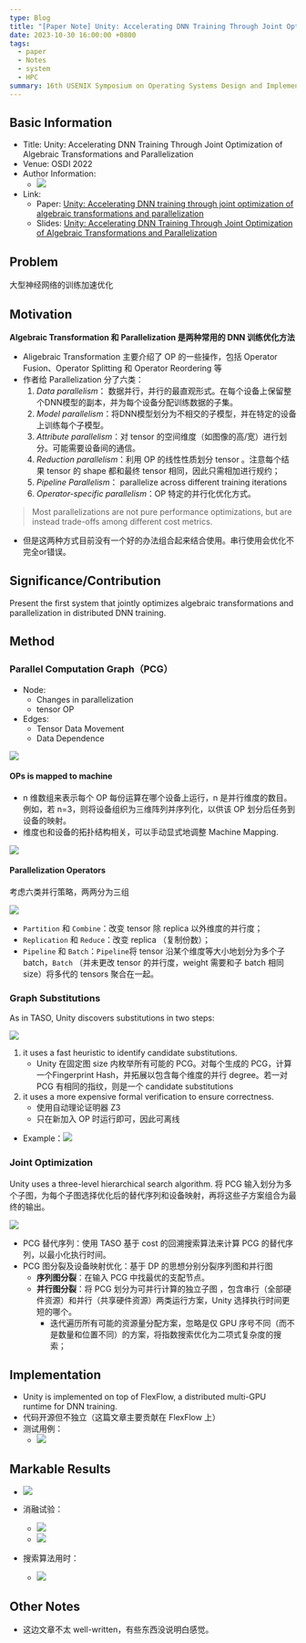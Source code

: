 ```yaml
---
type: Blog
title: "[Paper Note] Unity: Accelerating DNN Training Through Joint Optimization of Algebraic Transformations and Parallelization"
date: 2023-10-30 16:00:00 +0800
tags:
  - paper
  - Notes
  - system
  - HPC
summary: 16th USENIX Symposium on Operating Systems Design and Implementation(OSDI 2022)
---
```


## Basic Information

- Title: Unity: Accelerating DNN Training Through Joint Optimization of Algebraic Transformations and Parallelization
- Venue: OSDI 2022
- Author Information: 
	- ![](/img/3f214ddae419a271abeacabc2aae942b.png)
- Link:
	- Paper: [Unity: Accelerating DNN training through joint optimization of algebraic transformations and parallelization](https://www.usenix.org/conference/osdi22/presentation/unger)
	- Slides: [Unity: Accelerating DNN Training Through Joint Optimization of Algebraic Transformations and Parallelization](https://www.usenix.org/system/files/osdi22_slides_unger.pdf)

## Problem

大型神经网络的训练加速优化

## Motivation

**Algebraic Transformation 和 Parallelization 是两种常用的 DNN 训练优化方法**

- Aligebraic Transformation 主要介绍了 OP 的一些操作，包括 Operator Fusion、Operator Splitting 和 Operator Reordering 等
- 作者给 Parallelization 分了六类：
	1. *Data parallelism*： 数据并行，并行的最直观形式。在每个设备上保留整个DNN模型的副本，并为每个设备分配训练数据的子集。
	2. *Model parallelism*：将DNN模型划分为不相交的子模型，并在特定的设备上训练每个子模型。
	3. *Attribute parallelism*：对 tensor 的空间维度（如图像的高/宽）进行划分。可能需要设备间的通信。
	4. *Reduction parallelism*：利用 OP 的线性性质划分 tensor 。注意每个结果 tensor 的 shape 都和最终 tensor 相同，因此只需相加进行规约；
	5. *Pipeline Parallelism*： parallelize across different training iterations
	6. *Operator-specific parallelism*：OP 特定的并行化优化方式。
> Most parallelizations are not pure performance optimizations, but are instead trade-offs among different cost metrics.

- 但是这两种方式目前没有一个好的办法组合起来结合使用。串行使用会优化不完全or错误。

## Significance/Contribution

Present the first system that jointly optimizes algebraic transformations and parallelization in distributed DNN training.

## Method

### Parallel Computation Graph（PCG）

- Node: 
	- Changes in parallelization
	- tensor OP
- Edges:
	- Tensor Data Movement
	- Data Dependence

![](/img/641d61da63cf56ddd4c588c9e1c69880.png)

#### OPs is mapped to machine
- n 维数组来表示每个 OP 每份运算在哪个设备上运行，n 是并行维度的数目。例如，若 n=3，则将设备组织为三维阵列并序列化，以供该 OP 划分后任务到设备的映射。
- 维度也和设备的拓扑结构相关，可以手动显式地调整 Machine Mapping.

![](/img/7b3f6cf103ac7ce1b7a758c2faf2d468.png)

#### Parallelization Operators

考虑六类并行策略，两两分为三组

![](/img/d0feabadea7321b71181484aff9f1c83.png)

- `Partition` 和 `Combine`：改变 tensor 除 replica 以外维度的并行度；
- `Replication` 和 `Reduce`：改变 replica （复制份数）；
- `Pipeline` 和 `Batch`：`Pipeline`将 tensor 沿某个维度等大小地划分为多个子 batch，`Batch` （并未更改 tensor 的并行度，weight 需要和子 batch 相同 size）将多代的 tensors 聚合在一起。

### Graph Substitutions

As in TASO, Unity discovers substitutions in two steps:

![](/img/687e41482c20b0606da52bb07b38598b.png)

1. it uses a fast heuristic to identify candidate substitutions.
	- Unity 在固定图 size 内枚举所有可能的 PCG。对每个生成的 PCG，计算一个Fingerprint Hash，并拓展以包含每个维度的并行 degree。若一对 PCG 有相同的指纹，则是一个 candidate substitutions
2.  it uses a more expensive formal verification to ensure correctness.
	- 使用自动理论证明器 Z3
	- 只在新加入 OP 时运行即可，因此可离线

- Example：![](/img/e5bb67e89bc4f4d00e7dc11d6d156981.png)


### Joint Optimization

Unity uses a three-level hierarchical search algorithm. 将 PCG 输入划分为多个子图，为每个子图选择优化后的替代序列和设备映射，再将这些子方案组合为最终的输出。

![](/img/53bd918123019137ccf521b953eb95f6.png)

- PCG 替代序列：使用 TASO 基于 cost 的回溯搜索算法来计算 PCG 的替代序列，以最小化执行时间。
- PCG 图分裂及设备映射优化：基于 DP 的思想分别分裂序列图和并行图  
	- **序列图分裂**：在输入 PCG 中找最优的支配节点。
	- **并行图分裂**：将 PCG 划分为可并行计算的独立子图 ，包含串行（全部硬件资源）和并行（共享硬件资源）两类运行方案，Unity 选择执行时间更短的哪个。
		- 迭代遍历所有可能的资源量分配方案，忽略是仅 GPU 序号不同（而不是数量和位置不同）的方案，将指数搜索优化为二项式复杂度的搜索；

## Implementation

- Unity is implemented on top of FlexFlow, a distributed multi-GPU runtime for DNN training. 
- 代码开源但不独立（这篇文章主要贡献在 FlexFlow 上）
- 测试用例：
	- ![](/img/fe4fd016bbeefcfe62453ba2fc491b8f.png)

## Markable Results
- ![](/img/4ad4c777bce29c4d20a1cfc3136b8c02.png)

- 消融试验：
	- ![](/img/bb8076aea205a5c516d32b98c538a385.png)
	- ![](/img/3c11632b97871269bd00ca8881cc8479.png)

- 搜索算法用时：
	- ![](/img/cb2d3a62ad70b3b32beccfb0d2856af7.png)

## Other Notes

- 这边文章不太 well-written，有些东西没说明白感觉。